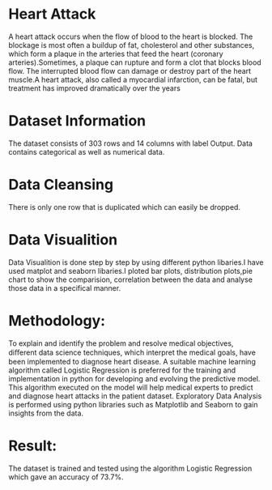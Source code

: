 # Heart Attack
A heart attack occurs when the flow of blood to the heart is blocked. The blockage is most often a buildup of fat, cholesterol and other substances, which form a plaque in the arteries that feed the heart (coronary arteries).Sometimes, a plaque can rupture and form a clot that blocks blood flow. The interrupted blood flow can damage or destroy part of the heart muscle.A heart attack, also called a myocardial infarction, can be fatal, but treatment has improved dramatically over the years

# Dataset Information
The dataset consists of 303 rows and 14 columns with label Output. Data contains categorical as well as numerical data.

# Data Cleansing
There is only one row that is duplicated which can easily be dropped.

# Data Visualition
Data Visualition is done step by step by using different python libaries.I have used matplot and seaborn libaries.I ploted bar plots, distribution plots,pie chart to show the comparision, correlation between the data and analyse those data in a specifical manner.

# Methodology:
To explain and identify the problem and resolve medical objectives, diﬀerent data science techniques, which interpret the medical goals, have been implemented to diagnose heart disease. A suitable machine learning algorithm called Logistic Regression is preferred for the training and implementation in python for developing and evolving the predictive model. This algorithm executed on the model will help medical experts to predict and diagnose heart attacks in the patient dataset. Exploratory Data Analysis is performed using python libraries such as Matplotlib and Seaborn to gain insights from the data.

# Result:
The dataset is trained and tested using the algorithm Logistic Regression which gave an accuracy of 73.7%.
